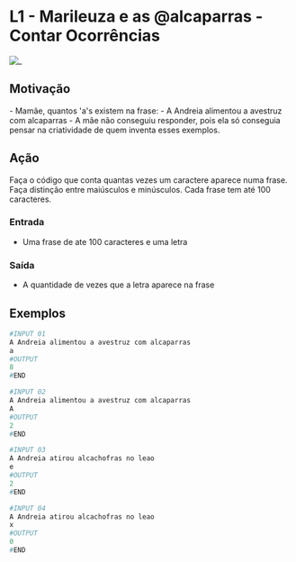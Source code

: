 # L1 - Marileuza e as @alcaparras - Contar Ocorrências

![_](cover.jpg)

## Motivação

\- Mamãe, quantos 'a's existem na frase:
\- A Andreia alimentou a avestruz com alcaparras
\- A mãe não conseguiu responder, pois ela só conseguia pensar na criatividade de quem inventa esses exemplos.

## Ação

Faça o código que conta quantas vezes um caractere aparece numa frase. Faça distinção entre maiúsculos e minúsculos. Cada frase tem até 100 caracteres.

### Entrada

* Uma frase de ate 100 caracteres e uma letra  

### Saída

* A quantidade de vezes que a letra aparece na frase

## Exemplos

``` py
#INPUT 01
A Andreia alimentou a avestruz com alcaparras
a
#OUTPUT
8
#END
```

```py
#INPUT 02
A Andreia alimentou a avestruz com alcaparras
A
#OUTPUT
2
#END
```

```py
#INPUT 03
A Andreia atirou alcachofras no leao
e
#OUTPUT
2
#END
```

```py
#INPUT 04
A Andreia atirou alcachofras no leao
x
#OUTPUT
0
#END
```
